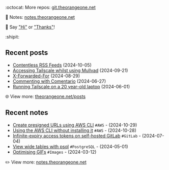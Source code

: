<!-- Automatically generated - do not edit directly -->

:octocat: More repos: [git.theorangeone.net](https://git.theorangeone.net/)

:pencil: Notes: [notes.theorangeone.net](https://notes.theorangeone.net/)

:wave: Say ["Hi"](https://theorangeone.net/contact/) or ["Thanks"](https://theorangeone.net/support/)!

:shipit:

## Recent posts


- [Contentless RSS Feeds](https://theorangeone.net/posts/contentless-rss/) (2024-10-05)
- [Accessing Tailscale whilst using Mullvad](https://theorangeone.net/posts/tailscale-mullvad/) (2024-09-21)
- [X-Forwarded-For](https://theorangeone.net/posts/x-forwarded-for/) (2024-08-29)
- [Commenting with Comentario](https://theorangeone.net/posts/commenting-with-comentario/) (2024-06-27)
- [Running Tailscale on a 20 year-old laptop](https://theorangeone.net/posts/tailscale-on-20-year-old-laptop/) (2024-06-01)

:globe_with_meridians: View more: [theorangeone.net/posts](https://theorangeone.net/posts/)

## Recent notes


- [Create presigned URLs using AWS CLI](https://notes.theorangeone.net/notes/infrastructure/aws-presigned-urls-cli/) `#AWS` - (2024-10-29)
- [Using the AWS CLI without installing it](https://notes.theorangeone.net/notes/infrastructure/aws-cli-without-installing/) `#AWS` - (2024-10-28)
- [Infinite-expiry access tokens on self-hosted GitLab](https://notes.theorangeone.net/notes/gitlab-infinite-expiry-access-tokens/) `#GitLab` - (2024-07-04)
- [View wide tables with psql](https://notes.theorangeone.net/notes/database/psql-expanded-display/) `#PostgreSQL` - (2024-05-01)
- [Optimising GIFs](https://notes.theorangeone.net/notes/gif-optimisation/) `#Images` - (2024-03-12)

:pencil2: View more: [notes.theorangeone.net](https://notes.theorangeone.net/)